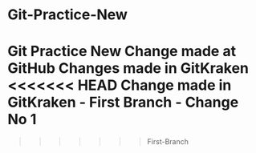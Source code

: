# Git-Practice-New
Git Practice New
Change made at GitHub
Changes made in GitKraken
<<<<<<< HEAD
Change made in GitKraken - First Branch - Change No 1
=======
>>>>>>> First-Branch
